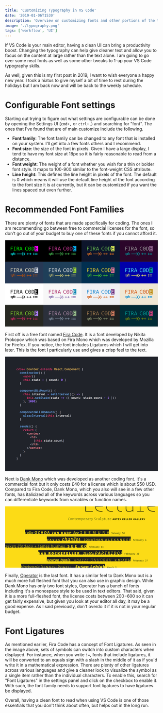 ```yaml
---
title: 'Customizing Typography in VS Code'
date: '2019-01-06T1530'
description: 'Overview on customizing fonts and other portions of the typography in VS Code'
image: './typography.png'
tags: ['workflow', 'UI']
---
```


If VS Code is your main editor, having a clean UI can bring a productivity boost. Changing the typography can help give cleaner text and allow you to focus on the content at large rather than the text alone. I am going to go over some neat fonts as well as some other tweaks to 1-up your VS Code typography skills.

<!-- end -->

As well, given this is my first post in 2019, I want to wish everyone a happy new year. I took a hiatus to give myself a bit of time to rest during the holidays but I am back now and will be back to the weekly schedule.

# Configurable Font settings

Starting out trying to figure out what settings are configurable can be done by opening the Settings UI (`cmd+,` or `ctrl+,`) and searching for "font". The ones that I've found that are of main customize include the following.

- **Font family**: The font family can be changed to any font that is installed on your system. I'll get into a few fonts others and I recommend.
- **Font size**: the size of the font in pixels. Given I have a large display, I tend to have my font size at 18px so it is fairly reasonable to read from a distance.
- **Font weight**: The weight of a font whether you wish for a thin or bolder font style. It maps to 100-900 similar to the font-weight CSS attribute.
- **Line height**: This defines the line height in pixels of the font. The default is 0 which means it will use the default line height of the font according to the font size it is at currently, but it can be customized if you want the lines spaced out even further.

# Recommended Font Families

There are plenty of fonts that are made specifically for coding. The ones I am recommending go between free to commercial licenses for the font, so don't go out of your budget to buy one of these fonts if you cannot afford it.

![Fira Code](fira_code_logo.svg)

First off is a free font named [Fira Code](https://github.com/tonsky/FiraCode). It is a font developed by Nikita Prokopov which was based on Fira Mono which was developed by Mozilla for Firefox. If you notice, the font includes Ligatures which I will get into later. This is the font I particularly use and gives a crisp feel to the text.

![Dank Mono preview](dankMono.png)

Next is [Dank Mono](https://dank.sh/) which was developed as another coding font. It's a commercial font but it only costs £40 for a license which is about $50 USD. Compared to Fira Code, Dank Mono, which you also will see in a few other fonts, has italicized all of the keywords across various languages so you can differentiate keywords from variables or function names.

![Operator Font](operator.png)

Finally, [Operator](https://www.typography.com/fonts/operator/styles/) is the last font. It has a similar feel to Dank Mono but is a much more full fleshed font that you can also use in graphic design. While Dank Mono has only two font styles, Operator has a bunch of fonts including it's a monospace style to be used in text editors. That said, given it is a more full-fleshed font, the license costs between $200-$600 so it can get fairly expensive, but given you look at your editor all day, it may be a good expense. As I said previously, don't overdo it if it is not in your regular budget.

# Font Ligatures

As mentioned earlier, Fira Code has a concept of Font Ligatures. As seen in the image above, sets of symbols can switch into custom characters when displayed. For instance, when you write `!=`, fonts that include ligatures, it will be converted to an equals sign with a slash in the middle of it as if you'd write it in a mathematical expression. There are plenty of other ligatures across various languages and give a cleaner look to visualize the symbol as a single item rather than the individual characters. To enable this, search for "Font Ligatures" in the settings panel and click on the checkbox to enable it. With such, the font family needs to support font ligatures to have ligatures be displayed.

Overall, having a clean font to read when using VS Code is one of those essentials that you don't think about often, but helps out in the long run.

